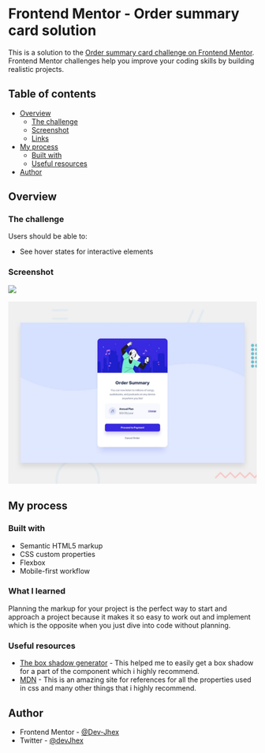 # Frontend Mentor - Order summary card solution

This is a solution to the [Order summary card challenge on Frontend Mentor](https://www.frontendmentor.io/challenges/order-summary-component-QlPmajDUj). Frontend Mentor challenges help you improve your coding skills by building realistic projects. 

## Table of contents

- [Overview](#overview)
  - [The challenge](#the-challenge)
  - [Screenshot](#screenshot)
  - [Links](#links)
- [My process](#my-process)
  - [Built with](#built-with)
  - [Useful resources](#useful-resources)
- [Author](#author)

## Overview

### The challenge

Users should be able to:

- See hover states for interactive elements

### Screenshot

![](./screenshot.jpg)

![Design preview for the Order summary card coding challenge](./design/desktop-preview.jpg)

## My process

### Built with

- Semantic HTML5 markup
- CSS custom properties
- Flexbox
- Mobile-first workflow

### What I learned

Planning the markup for your project is the perfect way to start and approach a project because it makes it so easy to work out and implement which is the opposite when you just dive into code without planning.

### Useful resources

- [The box shadow generator](https://www.cssmatic.com/box-shadow) - This helped me to easily get a box shadow for a part of the component which i highly recommend.
- [MDN](https://developer.mozilla.org/en-US/) - This is an amazing site for references for all the properties used in css and many other things that i highly recommend.

## Author
- Frontend Mentor - [@Dev-Jhex](https://www.frontendmentor.io/profile/Dev-Jhex)
- Twitter - [@devJhex](https://www.twitter.com/devJhex)
